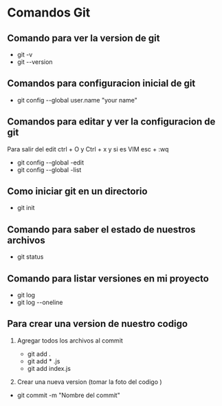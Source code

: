 # Comandos Git 

## Comando para ver la version de git

- git -v 
- git --version

## Comandos para configuracion inicial de git 

- git config --global user.name "your name"

## Comandos para editar y ver la configuracion de git 

Para salir del edit ctrl + O y Ctrl + x 
y si es VIM esc + :wq 

- git config --global -edit 
- git config --global -list 

## Como iniciar git en un directorio 

- git init
## Comando para saber el estado de nuestros archivos

- git status

## Comando para listar versiones en mi proyecto 
- git log 
- git log --oneline

## Para crear una version de nuestro codigo 
1. Agregar todos los archivos al commit 
    - git add . 
    - git add * .js
    - git add index.js

2. Crear una nueva version (tomar la foto del codigo ) 
- git commit -m "Nombre del commit"




